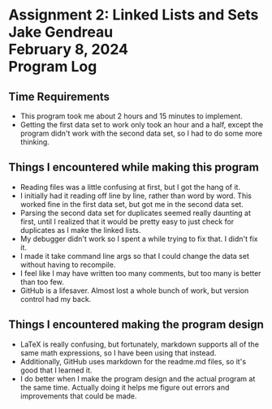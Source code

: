 # Assignment 2: Linked Lists and Sets <br> Jake Gendreau <br> February 8, 2024 <br> Program Log

## Time Requirements

* This program took me about 2 hours and 15 minutes to implement. 
* Getting the first data set to work only took an hour and a half, except the program didn't work with the second data set, so I had to do some more thinking.

## Things I encountered while making this program

* Reading files was a little confusing at first, but I got the hang of it.
* I initially had it reading off line by line, rather than word by word. This worked fine in the first data set, but got me in the second data set.
* Parsing the second data set for duplicates seemed really daunting at first, until I realized that it would be pretty easy to just check for duplicates as I make the linked lists.
* My debugger didn't work so I spent a while trying to fix that. I didn't fix it.
* I made it take command line args so that I could change the data set without having to recompile.
* I feel like I may have written too many comments, but too many is better than too few.
* GitHub is a lifesaver. Almost lost a whole bunch of work, but version control had my back.

## Things I encountered making the program design
* LaTeX is really confusing, but fortunately, markdown supports all of the same math expressions, so I have been using that instead.
* Additionally, GitHub uses markdown for the readme.md files, so it's good that I learned it.
* I do better when I make the program design and the actual program at the same time. Actually doing it helps me figure out errors and improvements that could be made.